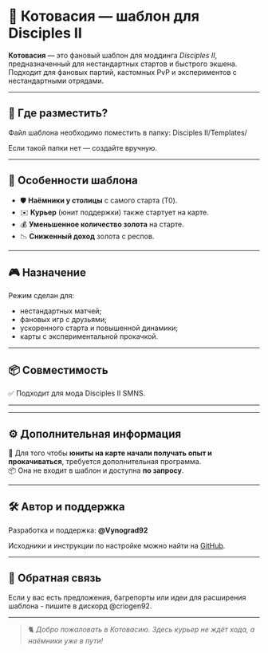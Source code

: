# 🐾 Котовасия — шаблон для Disciples II

**Котовасия** — это фановый шаблон для моддинга *Disciples II*, предназначенный для нестандартных стартов и быстрого экшена. Подходит для фановых партий, кастомных PvP и экспериментов с нестандартными отрядами.

---

## 📂 Где разместить?

Файл шаблона необходимо поместить в папку:
Disciples II/Templates/

Если такой папки нет — создайте вручную.

---

## 🧩 Особенности шаблона

- 🛡️ **Наёмники у столицы** с самого старта (T0).
- ✉️ **Курьер** (юнит поддержки) также стартует на карте.
- 💰 **Уменьшенное количество золота** на старте.
- 📉 **Сниженный доход** золота с респов.


---

## 🎮 Назначение

Режим сделан для:

- нестандартных матчей;
- фановых игр с друзьями;
- ускоренного старта и повышенной динамики;
- карты с экспериментальной прокачкой.

---

## 📦 Совместимость

✅ Подходит для мода Disciples II SMNS.


---

---

## ⚙️ Дополнительная информация

🧠 Для того чтобы **юниты на карте начали получать опыт и прокачиваться**, требуется дополнительная программа.  
📦 Она не входит в шаблон и доступна **по запросу**.

---

## 🛠️ Автор и поддержка

Разработка и поддержка: **@Vynograd92**

Исходники и инструкции по настройке можно найти на [GitHub](https://github.com/Vynograd92/).

---

## 💬 Обратная связь

Если у вас есть предложения, багрепорты или идеи для расширения шаблона  - пишите в дискорд @criogen92.

---

> 🐈 *Добро пожаловать в Котовасию. Здесь курьер не ждёт хода, а наёмники уже в пути!*
